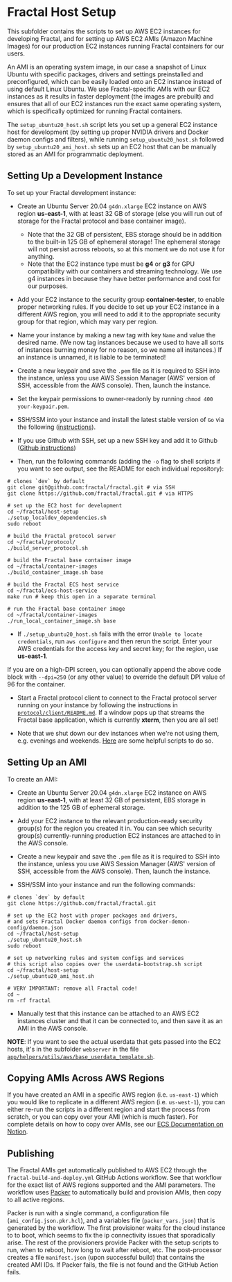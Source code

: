 # Fractal Host Setup

This subfolder contains the scripts to set up AWS EC2 instances for developing Fractal, and for setting up AWS EC2 AMIs (Amazon Machine Images) for our production EC2 instances running Fractal containers for our users.

An AMI is an operating system image, in our case a snapshot of Linux Ubuntu with specific packages, drivers and settings preinstalled and preconfigured, which can be easily loaded onto an EC2 instance instead of using default Linux Ubuntu. We use Fractal-specific AMIs with our EC2 instances as it results in faster deployment (the images are prebuilt) and ensures that all of our EC2 instances run the exact same operating system, which is specifically optimized for running Fractal containers.

The `setup_ubuntu20_host.sh` script lets you set up a general EC2 instance host for development (by setting up proper NVIDIA drivers and Docker daemon configs and filters), while running `setup_ubuntu20_host.sh` followed by `setup_ubuntu20_ami_host.sh` sets up an EC2 host that can be manually stored as an AMI for programmatic deployment.

## Setting Up a Development Instance

To set up your Fractal development instance:

-   Create an Ubuntu Server 20.04 `g4dn.xlarge` EC2 instance on AWS region **us-east-1**, with at least 32 GB of storage (else you will run out of storage for the Fractal protocol and base container image).

    -   Note that the 32 GB of persistent, EBS storage should be in addition to the built-in 125 GB of ephemeral storage! The ephemeral storage will not persist across reboots, so at this moment we do not use it for anything.
    -   Note that the EC2 instance type must be **g4** or **g3** for GPU compatibility with our containers and streaming technology. We use g4 instances in because they have better performance and cost for our purposes.

-   Add your EC2 instance to the security group **container-tester**, to enable proper networking rules. If you decide to set up your EC2 instance in a different AWS region, you will need to add it to the appropriate security group for that region, which may vary per region.

-   Name your instance by making a new tag with key `Name` and value the desired name. (We now tag instances because we used to have all sorts of instances burning money for no reason, so we name all instances.) If an instance is unnamed, it is liable to be terminated!

-   Create a new keypair and save the `.pem` file as it is required to SSH into the instance, unless you use AWS Session Manager (AWS' version of SSH, accessible from the AWS console). Then, launch the instance.

-   Set the keypair permissions to owner-readonly by running `chmod 400 your-keypair.pem`.

-   SSH/SSM into your instance and install the latest stable version of `Go` via the following ([instructions](https://linuxize.com/post/how-to-install-go-on-ubuntu-20-04/)).

-   If you use Github with SSH, set up a new SSH key and add it to Github ([Github instructions](https://docs.github.com/en/github/authenticating-to-github/connecting-to-github-with-ssh))

-   Then, run the following commands (adding the `-o` flag to shell scripts if you want to see output, see the README for each individual repository):

```
# clones `dev` by default
git clone git@github.com:fractal/fractal.git # via SSH
git clone https://github.com/fractal/fractal.git # via HTTPS

# set up the EC2 host for development
cd ~/fractal/host-setup
./setup_localdev_dependencies.sh
sudo reboot

# build the Fractal protocol server
cd ~/fractal/protocol/
./build_server_protocol.sh

# build the Fractal base container image
cd ~/fractal/container-images
./build_container_image.sh base

# build the Fractal ECS host service
cd ~/fractal/ecs-host-service
make run # keep this open in a separate terminal

# run the Fractal base container image
cd ~/fractal/container-images
./run_local_container_image.sh base
```

-   If `./setup_ubuntu20_host.sh` fails with the error `Unable to locate credentials`, run `aws configure` and then rerun the script. Enter your AWS credentials for the access key and secret key; for the region, use **us-east-1**.

If you are on a high-DPI screen, you can optionally append the above code block with `--dpi=250` (or any other value) to override the default DPI value of 96 for the container.

-   Start a Fractal protocol client to connect to the Fractal protocol server running on your instance by following the instructions in [`protocol/client/README.md`](https://github.com/fractal/fractal/blob/dev/protocol/client/README.md). If a window pops up that streams the Fractal base application, which is currently **xterm**, then you are all set!

-   Note that we shut down our dev instances when we're not using them, e.g. evenings and weekends. [Here](https://tryfractal.slack.com/archives/CPV6JFG67/p1611603277006600) are some helpful scripts to do so.

## Setting Up an AMI

To create an AMI:

-   Create an Ubuntu Server 20.04 `g4dn.xlarge` EC2 instance on AWS region **us-east-1**, with at least 32 GB of persistent, EBS storage in addition to the 125 GB of ephemeral storage.

-   Add your EC2 instance to the relevant production-ready security group(s) for the region you created it in. You can see which security group(s) currently-running production EC2 instances are attached to in the AWS console.

-   Create a new keypair and save the `.pem` file as it is required to SSH into the instance, unless you use AWS Session Manager (AWS' version of SSH, accessible from the AWS console). Then, launch the instance.

-   SSH/SSM into your instance and run the following commands:

```
# clones `dev` by default
git clone https://github.com/fractal/fractal.git

# set up the EC2 host with proper packages and drivers,
# and sets Fractal Docker daemon configs from docker-demon-config/daemon.json
cd ~/fractal/host-setup
./setup_ubuntu20_host.sh
sudo reboot

# set up networking rules and system configs and services
# this script also copies over the userdata-bootstrap.sh script
cd ~/fractal/host-setup
./setup_ubuntu20_ami_host.sh

# VERY IMPORTANT: remove all Fractal code!
cd ~
rm -rf fractal
```

-   Manually test that this instance can be attached to an AWS EC2 instances cluster and that it can be connected to, and then save it as an AMI in the AWS console.

**NOTE**: If you want to see the actual userdata that gets passed into the EC2 hosts, it's in the subfolder `webserver` in the file [`app/helpers/utils/aws/base_userdata_template.sh`](https://github.com/fractal/fractal/blob/dev/webserver/app/helpers/utils/aws/base_userdata_template.sh).

## Copying AMIs Across AWS Regions

If you have created an AMI in a specific AWS region (i.e. `us-east-1`) which you would like to replicate in a different AWS region (i.e. `us-west-1`), you can either re-run the scripts in a different region and start the process from scratch, or you can copy over your AMI (which is much faster). For complete details on how to copy over AMIs, see our [ECS Documentation on Notion](https://www.notion.so/tryfractal/4d91593ea0e0438b8bdb14c25c219d55?v=0c3983cf062d4c3d96ac2a65eb31761b&p=ca4fdec782894072a6dd63f32b494e1d).

## Publishing

The Fractal AMIs get automatically published to AWS EC2 through the `fractal-build-and-deploy.yml` GitHub Actions workflow. See that workflow for the exact list of AWS regions supported and the AMI parameters.
The workflow uses [Packer](https://www.packer.io/) to automatically build and provision AMIs, then copy to all active regions.

Packer is run with a single command, a configuration file (`ami_config.json.pkr.hcl`), and a variables file (`packer_vars.json`) that is generated by the workflow. The first provisioner waits for the cloud instance to to boot, which seems to fix the ip connectivity issues that sporadically arise. The rest of the provisioners provide Packer with the setup scripts to run, when to reboot, how long to wait after reboot, etc. The post-processor creates a file `manifest.json` (upon successful build) that contains the created AMI IDs. If Packer fails, the file is not found and the GitHub Action fails.
